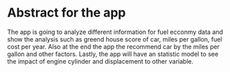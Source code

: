 # Abstract for the app

The app is going to analyze different information for fuel ecconmy data and show the analysis
such as greend house score of car, miles per gallon, fuel cost per year. Also at the end the app the recommend car by the miles per gallon and other factors. Lastly, the app will have an statistic model to see the impact of engine cylinder and displacement  to other variable.
